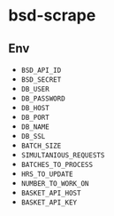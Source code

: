 # bsd-scrape

## Env

* `BSD_API_ID`
* `BSD_SECRET`
* `DB_USER`
* `DB_PASSWORD`
* `DB_HOST`
* `DB_PORT`
* `DB_NAME`
* `DB_SSL`
* `BATCH_SIZE`
* `SIMULTANIOUS_REQUESTS`
* `BATCHES_TO_PROCESS`
* `HRS_TO_UPDATE`
* `NUMBER_TO_WORK_ON`
* `BASKET_API_HOST`
* `BASKET_API_KEY`
